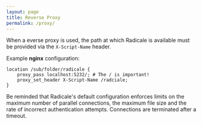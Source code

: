 ```yaml
---
layout: page
title: Reverse Proxy
permalink: /proxy/
---
```


When a everse proxy is used, the path at which Radicale is available must
be provided via the `X-Script-Name` header.


Example **nginx** configuration:
```nginx
location /sub/folder/radicale {
    proxy_pass localhost:5232/; # The / is important!
    proxy_set_header X-Script-Name /radciale;
}
```

Be reminded that Radicale's default configuration enforces limits on the
maximum number of parallel connections, the maximum file size and the rate of
incorrect authentication attempts. Connections are terminated after a timeout.
